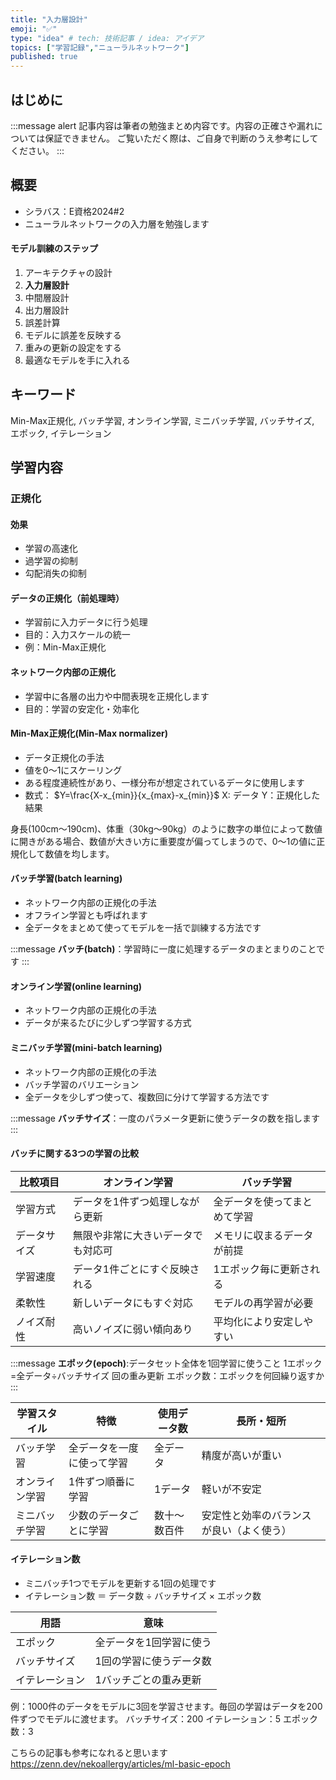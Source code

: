```yaml
---
title: "入力層設計"
emoji: "✅"
type: "idea" # tech: 技術記事 / idea: アイデア
topics: ["学習記録","ニューラルネットワーク"]
published: true
---
```


## はじめに
:::message alert
記事内容は筆者の勉強まとめ内容です。内容の正確さや漏れについては保証できません。
ご覧いただく際は、ご自身で判断のうえ参考にしてください。
:::


## 概要
- シラバス：E資格2024#2
- ニューラルネットワークの入力層を勉強します

#### モデル訓練のステップ
1. アーキテクチャの設計
2. **入力層設計**
3. 中間層設計
4. 出力層設計
5. 誤差計算
6. モデルに誤差を反映する
7. 重みの更新の設定をする
8. 最適なモデルを手に入れる

## キーワード
Min-Max正規化, バッチ学習, オンライン学習, ミニバッチ学習,
バッチサイズ, エポック, イテレーション

## 学習内容


### 正規化
#### 効果
- 学習の高速化
- 過学習の抑制
- 勾配消失の抑制

#### データの正規化（前処理時）
- 学習前に入力データに行う処理
- 目的：入力スケールの統一
- 例：Min-Max正規化

#### ネットワーク内部の正規化
- 学習中に各層の出力や中間表現を正規化します
- 目的：学習の安定化・効率化



#### Min-Max正規化(Min-Max normalizer)
- データ正規化の手法
- 値を0～1にスケーリング
- ある程度連続性があり、一様分布が想定されているデータに使用します
- 数式： $Y=\frac{X-x_{min}}{x_{max}-x_{min}}$
X: データ
Y：正規化した結果

身長(100cm～190cm)、体重（30kg～90kg）のように数字の単位によって数値に開きがある場合、数値が大きい方に重要度が偏ってしまうので、0～1の値に正規化して数値を均します。

#### バッチ学習(batch learning)
- ネットワーク内部の正規化の手法
- オフライン学習とも呼ばれます
- 全データをまとめて使ってモデルを一括で訓練する方法です

:::message
**バッチ(batch)**：学習時に一度に処理するデータのまとまりのことです
:::

#### オンライン学習(online learning)
- ネットワーク内部の正規化の手法
- データが来るたびに少しずつ学習する方式

#### ミニバッチ学習(mini-batch learning)
- ネットワーク内部の正規化の手法
- バッチ学習のバリエーション
- 全データを少しずつ使って、複数回に分けて学習する方法です

:::message
**バッチサイズ**：一度のパラメータ更新に使うデータの数を指します
:::

#### バッチに関する3つの学習の比較

| 比較項目   | オンライン学習           | バッチ学習 |
| ------ | ----------------- | -------------- |
| 学習方式   | データを1件ずつ処理しながら更新  | 全データを使ってまとめて学習 |
| データサイズ | 無限や非常に大きいデータでも対応可 | メモリに収まるデータが前提  |
| 学習速度   | データ1件ごとにすぐ反映される   | 1エポック毎に更新される   |
| 柔軟性    | 新しいデータにもすぐ対応      | モデルの再学習が必要     |
| ノイズ耐性  | 高いノイズに弱い傾向あり      | 平均化により安定しやすい   |

:::message
**エポック(epoch)**:データセット全体を1回学習に使うこと
1エポック=全データ÷バッチサイズ 回の重み更新
エポック数：エポックを何回繰り返すか
:::



| 学習スタイル                           | 特徴            | 使用データ数 | 長所・短所                |
| -------------------------------- | ------------- | ------ | -------------------- |
| バッチ学習        | 全データを一度に使って学習 | 全データ   | 精度が高いが重い             |
| オンライン学習     | 1件ずつ順番に学習     | 1データ   | 軽いが不安定               |
| ミニバッチ学習 | 少数のデータごとに学習   | 数十～数百件 | 安定性と効率のバランスが良い（よく使う） |


#### イテレーション数
- ミニバッチ1つでモデルを更新する1回の処理です
- イテレーション数 ＝ データ数 ÷ バッチサイズ × エポック数

| 用語          | 意味           |
| ----------- | ------------ |
| エポック    | 全データを1回学習に使う |
| バッチサイズ  | 1回の学習に使うデータ数 |
| イテレーション | 1バッチごとの重み更新  |


例：1000件のデータをモデルに3回を学習させます。毎回の学習はデータを200件ずつでモデルに渡せます。
バッチサイズ：200
イテレーション：5
エポック数：3

こちらの記事も参考になれると思います
https://zenn.dev/nekoallergy/articles/ml-basic-epoch